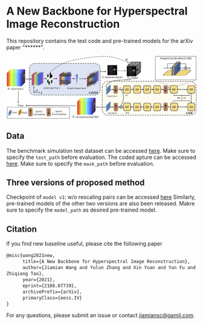 # A New Backbone for Hyperspectral Image Reconstruction

This repository contains the test code and pre-trained models for the arXiv paper "******".

![framework](https://github.com/Jiamian-Wang/HSI_baseline/blob/main/framework_v4.png) 

## Data

The benchmark simulation test dataset can be accessed [here](https://github.com/Jiamian-Wang/HSI_baseline/tree/main/Data/testing/simu). Make sure to specify the ```test_path``` before evaluation.
The coded apture can be accessed [here](https://github.com/Jiamian-Wang/HSI_baseline/tree/main/Data). Make sure to specify the ```mask_path``` before evaluation. 

## Three versions of proposed method

Checkpoint of ```model v1```: w/o rescaling pairs can be accessed [here](https://github.com/Jiamian-Wang/HSI_baseline/tree/main/models/v1)
Similarly, pre-trained models of the other two versions are also been released. 
Makre sure to specify the ```model_path``` as desired pre-trained model. 

## Citation

If you find new baseline useful, please cite the following paper

``` 
@misc{wang2021new,
      title={A New Backbone for Hyperspectral Image Reconstruction}, 
      author={Jiamian Wang and Yulun Zhang and Xin Yuan and Yun Fu and Zhiqiang Tao},
      year={2021},
      eprint={2108.07739},
      archivePrefix={arXiv},
      primaryClass={eess.IV}
}
```
For any questions, please submit an issue or contact [jiamiansc@gamil.com](jiamiansc@gamil.com). 
